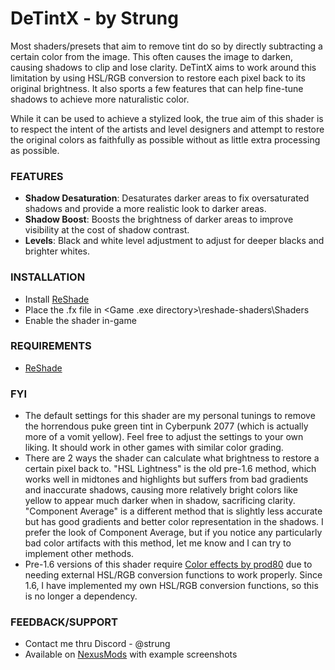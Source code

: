 # DeTintX - by Strung

Most shaders/presets that aim to remove tint do so by directly subtracting a certain color from the image. This often causes the image to darken, causing shadows to clip and lose clarity. DeTintX aims to work around this limitation by using HSL/RGB conversion to restore each pixel back to its original brightness. It also sports a few features that can help fine-tune shadows to achieve more naturalistic color.

While it can be used to achieve a stylized look, the true aim of this shader is to respect the intent of the artists and level designers and attempt to restore the original colors as faithfully as possible without as little extra processing as possible.

### FEATURES
- **Shadow Desaturation**: Desaturates darker areas to fix oversaturated shadows and provide a more realistic look to darker areas.
- **Shadow Boost**: Boosts the brightness of darker areas to improve visibility at the cost of shadow contrast.
- **Levels**: Black and white level adjustment to adjust for deeper blacks and brighter whites.

### INSTALLATION
- Install [ReShade](https://reshade.me/)
- Place the .fx file in <Game .exe directory>\reshade-shaders\Shaders
- Enable the shader in-game

### REQUIREMENTS
- [ReShade](https://reshade.me/)

### FYI
- The default settings for this shader are my personal tunings to remove the horrendous puke green tint in Cyberpunk 2077 (which is actually more of a vomit yellow). Feel free to adjust the settings to your own liking. It should work in other games with similar color grading.
- There are 2 ways the shader can calculate what brightness to restore a certain pixel back to. "HSL Lightness" is the old pre-1.6 method, which works well in midtones and highlights but suffers from bad gradients and inaccurate shadows, causing more relatively bright colors like yellow to appear much darker when in shadow, sacrificing clarity. "Component Average" is a different method that is slightly less accurate but has good gradients and better color representation in the shadows. I prefer the look of Component Average, but if you notice any particularly bad color artifacts with this method, let me know and I can try to implement other methods.
- Pre-1.6 versions of this shader require [Color effects by prod80](https://github.com/prod80/prod80-ReShade-Repository) due to needing external HSL/RGB conversion functions to work properly. Since 1.6, I have implemented my own HSL/RGB conversion functions, so this is no longer a dependency.
  
### FEEDBACK/SUPPORT
- Contact me thru Discord - @strung
- Available on [NexusMods](https://www.nexusmods.com/cyberpunk2077/mods/8118) with example screenshots
